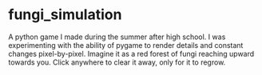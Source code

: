 # fungi_simulation
A python game I made during the summer after high school. I was experimenting with the ability of pygame to render details and constant changes pixel-by-pixel. Imagine it as a red forest of fungi reaching upward towards you. Click anywhere to clear it away, only for it to regrow.
